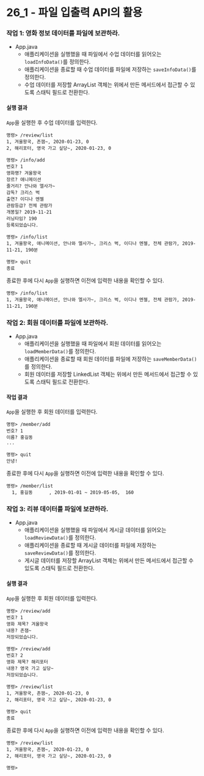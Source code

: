 # 26_1 - 파일 입출력 API의 활용

### 작업 1: 영화 정보 데이터를 파일에 보관하라.

- App.java
    - 애플리케이션을 실행했을 때 파일에서 수업 데이터를 읽어오는 `loadInfoData()`를 정의한다.
    - 애플리케이션을 종료할 때 수업 데이터를 파일에 저장하는 `saveInfoData()`를 정의한다.
    - 수업 데이터를 저장할 ArrayList 객체는 위에서 만든 메서드에서 접근할 수 있도록 스태틱 필드로 전환한다.

#### 실행 결과

`App`을 실행한 후 수업 데이터를 입력한다.
```
명령> /review/list
1, 겨울왕국, 존잼~, 2020-01-23, 0
2, 해리포터, 영국 가고 싶당~, 2020-01-23, 0

명령> /info/add
번호? 1
영화명? 겨울왕국
장르? 애니메이션
줄거리? 안나와 엘사가~
감독? 크리스 벅
출연? 이디나 멘젤
관람등급? 전체 관람가
개봉일? 2019-11-21
러닝타임? 190
등록되었습니다.

명령> /info/list
1, 겨울왕국, 애니메이션, 안나와 엘사가~, 크리스 벅, 이디나 멘젤, 전체 관람가, 2019-11-21, 190분

명령> quit
종료
```

종료한 후에 다시 `App`을 실행하면 이전에 입력한 내용을 확인할 수 있다.
```
명령> /info/list
1, 겨울왕국, 애니메이션, 안나와 엘사가~, 크리스 벅, 이디나 멘젤, 전체 관람가, 2019-11-21, 190분
```

### 작업 2: 회원 데이터를 파일에 보관하라.

- App.java
    - 애플리케이션을 실행했을 때 파일에서 회원 데이터를 읽어오는 `loadMemberData()`를 정의한다.
    - 애플리케이션을 종료할 때 회원 데이터를 파일에 저장하는 `saveMemberData()`를 정의한다.
    - 회원 데이터를 저장할 LinkedList 객체는 위에서 만든 메서드에서 접근할 수 있도록 스태틱 필드로 전환한다.

#### 작업 결과

`App`을 실행한 후 회원 데이터를 입력한다.
```
명령> /member/add
번호? 1
이름? 홍길동
...

명령> quit
안녕!
```

종료한 후에 다시 `App`을 실행하면 이전에 입력한 내용을 확인할 수 있다.
```
명령> /member/list
  1, 홍길동      , 2019-01-01 ~ 2019-05-05,  160
```

### 작업 3: 리뷰 데이터를 파일에 보관하라.

- App.java
    - 애플리케이션을 실행했을 때 파일에서 게시글 데이터를 읽어오는 `loadReviewData()`를 정의한다.
    - 애플리케이션을 종료할 때 게시글 데이터를 파일에 저장하는 `saveReviewData()`를 정의한다.
    - 게시글 데이터를 저장할 ArrayList 객체는 위에서 만든 메서드에서 접근할 수 있도록 스태틱 필드로 전환한다.

#### 실행 결과

`App`을 실행한 후 회원 데이터를 입력한다.
```
명령> /review/add
번호? 1
영화 제목? 겨울왕국
내용? 존잼~
저장되었습니다.

명령> /review/add
번호? 2
영화 제목? 해리포터
내용? 영국 가고 싶당~
저장되었습니다.

명령> /review/list
1, 겨울왕국, 존잼~, 2020-01-23, 0
2, 해리포터, 영국 가고 싶당~, 2020-01-23, 0

명령> quit
종료
```

종료한 후에 다시 `App`을 실행하면 이전에 입력한 내용을 확인할 수 있다.
```
명령> /review/list
1, 겨울왕국, 존잼~, 2020-01-23, 0
2, 해리포터, 영국 가고 싶당~, 2020-01-23, 0

명령> 
```













